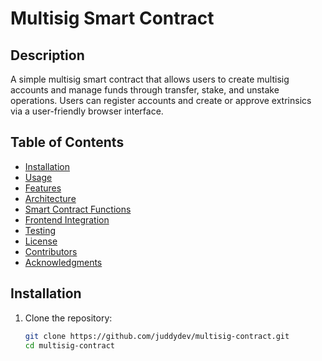 # Multisig Smart Contract

## Description
A simple multisig smart contract that allows users to create multisig accounts and manage funds through transfer, stake, and unstake operations. Users can register accounts and create or approve extrinsics via a user-friendly browser interface.

## Table of Contents
- [Installation](#installation)
- [Usage](#usage)
- [Features](#features)
- [Architecture](#architecture)
- [Smart Contract Functions](#smart-contract-functions)
- [Frontend Integration](#frontend-integration)
- [Testing](#testing)
- [License](#license)
- [Contributors](#contributors)
- [Acknowledgments](#acknowledgments)

## Installation
1. Clone the repository:
   ```bash
   git clone https://github.com/juddydev/multisig-contract.git
   cd multisig-contract
